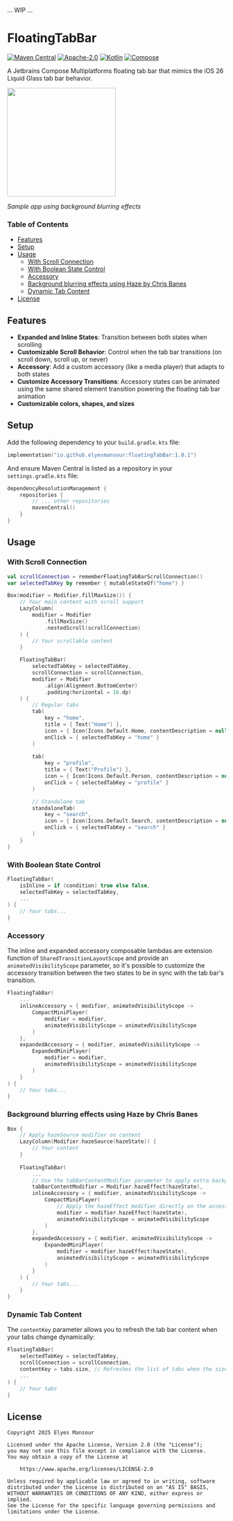 ... WIP ...

# FloatingTabBar
[![Maven Central](https://img.shields.io/maven-central/v/io.github.elyesmansour/floatingTabBar)](https://central.sonatype.com/artifact/io.github.elyesmansour/floatingTabBar)
[![Apache-2.0](https://img.shields.io/badge/License-Apache%202.0-green.svg)](https://opensource.org/licenses/Apache-2.0)
[![Kotlin](https://img.shields.io/badge/kotlin-2.1.0-blue.svg?logo=kotlin)](http://kotlinlang.org)
[![Compose](https://img.shields.io/badge/compose-1.8.3-blue.svg?logo=jetpackcompose)](https://developer.android.com/jetpack/androidx/releases/compose)

A Jetbrains Compose Multiplatforms floating tab bar that mimics the iOS 26 Liquid Glass tab bar behavior.

<img src="assets/demo.gif" width="250">

*Sample app using background blurring effects*

### Table of Contents
- [Features](#features)
- [Setup](#setup)
- [Usage](#usage)
    - [With Scroll Connection](#with-scroll-connection)
    - [With Boolean State Control](#with-boolean-state-control)
    - [Accessory](#accessory)
    - [Background blurring effects using Haze by Chris Banes](#background-blurring-effects-using-haze-by-chris-banes)
    - [Dynamic Tab Content](#dynamic-tab-content)
- [License](#license)

## Features

- **Expanded and Inline States**: Transition between both states when scrolling
- **Customizable Scroll Behavior**: Control when the tab bar transitions (on scroll down, scroll up, or never)
- **Accessory**: Add a custom accessory (like a media player) that adapts to both states
- **Customize Accessory Transitions**: Accessory states can be animated using the same shared element transition powering the floating tab bar animation
- **Customizable colors, shapes, and sizes**

## Setup
Add the following dependency to your `build.gradle.kts` file:
```kotlin
implementation("io.github.elyesmansour:floatingTabBar:1.0.1")
```
And ensure Maven Central is listed as a repository in your `settings.gradle.kts` file:
```kotlin
dependencyResolutionManagement {
    repositories {
        // ... other repositories
        mavenCentral()
    }
}
```

## Usage

### With Scroll Connection
```kotlin
val scrollConnection = rememberFloatingTabBarScrollConnection()
var selectedTabKey by remember { mutableStateOf("home") }

Box(modifier = Modifier.fillMaxSize()) {
    // Your main content with scroll support
    LazyColumn(
        modifier = Modifier
            .fillMaxSize()
            .nestedScroll(scrollConnection)
    ) {
        // Your scrollable content
    }

    FloatingTabBar(
        selectedTabKey = selectedTabKey,
        scrollConnection = scrollConnection,
        modifier = Modifier
            .align(Alignment.BottomCenter)
            .padding(horizontal = 16.dp)
    ) {
        // Regular tabs
        tab(
            key = "home",
            title = { Text("Home") },
            icon = { Icon(Icons.Default.Home, contentDescription = null) },
            onClick = { selectedTabKey = "home" }
        )
        
        tab(
            key = "profile",
            title = { Text("Profile") },
            icon = { Icon(Icons.Default.Person, contentDescription = null) },
            onClick = { selectedTabKey = "profile" }
        )

        // Standalone tab
        standaloneTab(
            key = "search",
            icon = { Icon(Icons.Default.Search, contentDescription = null) },
            onClick = { selectedTabKey = "search" }
        )
    }
}
```

### With Boolean State Control
```kotlin
FloatingTabBar(
    isInline = if (condition) true else false,
    selectedTabKey = selectedTabKey,
    ...
) {
    // Your tabs...
}
```

### Accessory
The inline and expanded accessory composable lambdas are extension function of `SharedTransitionLayoutScope` and provide an `animatedVisibilityScope` parameter, so it's possible to customize the accessory transition between the two states to be in sync with the tab bar's transition.

```kotlin
FloatingTabBar(
    ...
    inlineAccessory = { modifier, animatedVisibilityScope ->
        CompactMiniPlayer(
            modifier = modifier,
            animatedVisibilityScope = animatedVisibilityScope
        )
    },
    expandedAccessory = { modifier, animatedVisibilityScope ->
        ExpandedMiniPlayer(
            modifier = modifier,
            animatedVisibilityScope = animatedVisibilityScope
        )
    }
) {
    // Your tabs...
}
```

### Background blurring effects using Haze by Chris Banes

```kotlin
Box {
    // Apply hazeSource modifier on content
    LazyColumn(Modifier.hazeSource(hazeState)) {
        // Your content
    }
    
    FloatingTabBar(
        ...
        // Use the tabBarContentModifier parameter to apply extra background effects
        tabBarContentModifier = Modifier.hazeEffect(hazeState),
        inlineAccessory = { modifier, animatedVisibilityScope ->
            CompactMiniPlayer(
                // Apply the hazeEffect modifier directly on the accessory composable
                modifier = modifier.hazeEffect(hazeState),
                animatedVisibilityScope = animatedVisibilityScope
            )
        },
        expandedAccessory = { modifier, animatedVisibilityScope ->
            ExpandedMiniPlayer(
                modifier = modifier.hazeEffect(hazeState),
                animatedVisibilityScope = animatedVisibilityScope
            )
        }
    ) {
        // Your tabs...
    }
}
```

### Dynamic Tab Content

The `contentKey` parameter allows you to refresh the tab bar content when your tabs change dynamically:

```kotlin
FloatingTabBar(
    selectedTabKey = selectedTabKey,
    scrollConnection = scrollConnection,
    contentKey = tabs.size, // Refreshes the list of tabs when the size changes for example
    ...
) {
    // Your tabs
}
```

## License

```
Copyright 2025 Elyes Mansour
 
Licensed under the Apache License, Version 2.0 (the "License");
you may not use this file except in compliance with the License.
You may obtain a copy of the License at

    https://www.apache.org/licenses/LICENSE-2.0

Unless required by applicable law or agreed to in writing, software
distributed under the License is distributed on an "AS IS" BASIS,
WITHOUT WARRANTIES OR CONDITIONS OF ANY KIND, either express or implied.
See the License for the specific language governing permissions and
limitations under the License.
```
